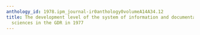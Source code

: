 ```yaml
---
anthology_id: 1978.ipm_journal-ir0anthology0volumeA14A34.12
title: The development level of the system of information and documentation on social
  sciences in the GDR in 1977
---
```


